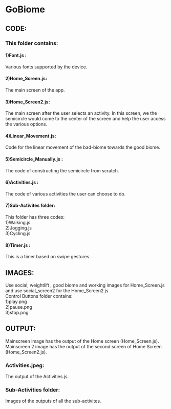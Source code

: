 # GoBiome
## CODE:
### This folder contains:<br>
#### 1)Font.js :<br>
Various fonts supported by the device.<br>
#### 2)Home_Screen.js:<br> 
The main screen of the app. <br>
#### 3)Home_Screen2.js:<br> 
The main screen after the user selects an activity. In this screen, we the semicircle would come to the center of the screen and help the user access the various options.<br>
#### 4)Linear_Movement.js:<br> 
Code for the linear movement of the bad-biome towards the good biome.<br>
#### 5)Semicircle_Manually.js :<br>
The code of constructing the semicircle from scratch.<br>
#### 6)Activities.js :<br>
The code of various activities the user can choose to do.
#### 7)Sub-Activites folder:<br>
This folder has three codes:<br>
1)Walking.js <br>
2)Jogging.js <br>
3)Cycling.js <br>
#### 8)Timer.js :<br>
This is a timer based on swipe gestures.
## IMAGES:<br>
Use social, weightlift , good biome and working images for Home_Screen.js and use social_screen2 for the Home_Screen2.js<br>
Control Buttons folder contains: <br>
1)play.png <br>
2)pause.png <br>
3)stop.png <br>

## OUTPUT: <br>
Mainscreen image has the output of the Home screen (Home_Screen.js). <br>
Mainscreen 2 image has the output of the second screen of Home Screen (Home_Screen2.js). <br>
### Activities.jpeg:<br>
The output of the Activities.js.
### Sub-Activities folder:<br>
Images of the outputs of all the sub-activites.
